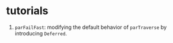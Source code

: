 tutorials
=========

1. `parFailFast`: modifying the default behavior of `parTraverse` by introducing `Deferred`.
